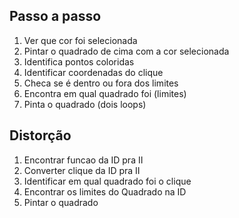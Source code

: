 ## Passo a passo

1. Ver que cor foi selecionada
1. Pintar o quadrado de cima com a cor selecionada
1. Identifica pontos coloridas
1. Identificar coordenadas do clique
1. Checa se é dentro ou fora dos limites
1. Encontra em qual quadrado foi (limites)
1. Pinta o quadrado (dois loops)

## Distorção
1. Encontrar funcao da ID pra II
1. Converter clique da ID pra II
1. Identificar em qual quadrado foi o clique
1. Encontrar os limites do Quadrado na ID
1. Pintar o quadrado
